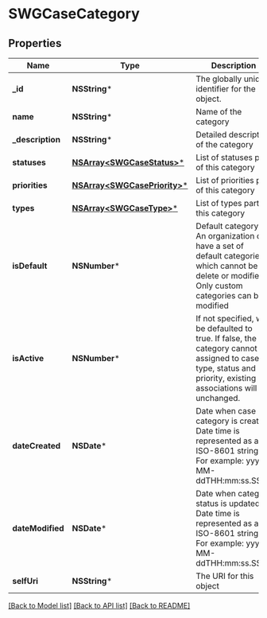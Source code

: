 # SWGCaseCategory

## Properties
Name | Type | Description | Notes
------------ | ------------- | ------------- | -------------
**_id** | **NSString*** | The globally unique identifier for the object. | [optional] 
**name** | **NSString*** | Name of the category | 
**_description** | **NSString*** | Detailed description of the category | [optional] 
**statuses** | [**NSArray&lt;SWGCaseStatus&gt;***](SWGCaseStatus.md) | List of statuses part of this category | [optional] 
**priorities** | [**NSArray&lt;SWGCasePriority&gt;***](SWGCasePriority.md) | List of priorities part of this category | [optional] 
**types** | [**NSArray&lt;SWGCaseType&gt;***](SWGCaseType.md) | List of types part of this category | [optional] 
**isDefault** | **NSNumber*** | Default category. An organization can have a set of default categories which cannot be delete or modified. Only custom categories can be modified | [optional] [default to @0]
**isActive** | **NSNumber*** | If not specified, will be defaulted to true. If false, the category cannot be assigned to cases, type, status and priority, existing associations will be unchanged. | [optional] [default to @0]
**dateCreated** | **NSDate*** | Date when case category is created. Date time is represented as an ISO-8601 string. For example: yyyy-MM-ddTHH:mm:ss.SSSZ | [optional] 
**dateModified** | **NSDate*** | Date when category status is updated. Date time is represented as an ISO-8601 string. For example: yyyy-MM-ddTHH:mm:ss.SSSZ | [optional] 
**selfUri** | **NSString*** | The URI for this object | [optional] 

[[Back to Model list]](../README.md#documentation-for-models) [[Back to API list]](../README.md#documentation-for-api-endpoints) [[Back to README]](../README.md)


